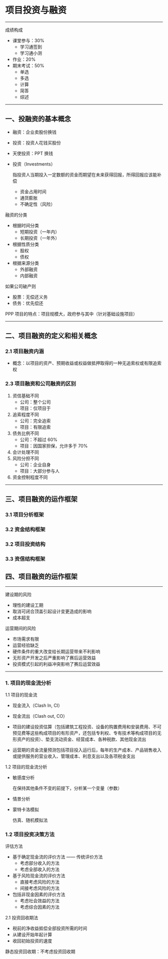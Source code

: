 # 项目投资与融资

---

成绩构成

* 课堂参与：30%
  * 学习通签到
  * 学习通小测
* 作业：20%
* 期末考试：50%
  * 单选
  * 多选
  * 计算
  * 简答
  * 综述

---

## 一、投融资的基本概念

* 融资：企业卖股份换钱

* 投资：投资人花钱买股份

* 天使投资：PPT 换钱



* 投资（Investments）

  指投资人当期投入一定数额的资金而期望在未来获得回报，所得回报应该能补偿

  * 资金占用时间
  * 通货膨胀
  * 不确定性（风险）



融资的分类

* 根据时间分类
  * 短期投资（一年内）
  * 长期投资（一年外）
* 根据性质分类
  * 股权
  * 债权
* 根据来源分类
  * 外部融资
  * 内部融资



如果公司破产则

* 股票：无偿还义务
* 债务：优先偿还



PPP 项目的特点：项目规模大，政府参与其中（针对基础设施项目）

---

## 二、项目融资的定义和相关概念

### 2.1 项目融资内涵

* 概念：以项目的资产、预期收益或权益做抵押取得的一种无追索权或有限追索权

  

### 2.3 项目融资和公司融资的区别

1. 资信基础不同
   * 公司：整个公司
   * 项目：仅项目于
2. 追索程度不同
   * 公司：完全追索
   * 项目：有限追索
3. 债务比例不同
   * 公司：不超过 60%
   * 项目：因国家担保，允许多于 70% 
4. 会计处理不同
5. 风险分担不同
   * 公司：企业自身 
   * 项目：大部分参与人
6. 资金控制程度不同

---

## 三、项目融资的运作框架

### 3.1 项目分析框架

### 3.2 资金结构框架

### 3.2 项目投资结构

### 3.3 资信结构框架



## 四、项目融资的运作框架



----

建设期的风险

* 理性的建设工期
* 取消可闭合顶盖引起设计变更造成的影响
* 成本超支

运营期间的风险

* 市场需求有限
* 运营经验缺乏
* 硬件条件的重大改变给长期运营带来不利影响
* 无形资产开发之后严重影响了赛后运营效益
* 投资模式引起的利益冲突影响了赛后运营效益

---

### 1. 项目的现金流分析

1.1 项目的现金流

* 现金流入（Clash In, CI）
* 现金流出（Clash out, CO）



* 项目的建设投资估算（包括建筑工程投资、设备的购置费用和安装费用、不可预见费等这些构成项目的有形资产，还包括专利权、专有技术等构成项目的无形资产的投资）、垫支流动资金、经营成本、各种税款、其他现金流出
* 运营期的资金流量预测包括项目投入运行后，每年的生产成本、产品销售收入或提供服务的营业收入、管理成本、利息支出以及各项税金支出



1.2 项目的现金流分析

* 敏感度分析

  在保持其他条件不变的前提下，分析某一个变量（参数）

* 情景分析

* 蒙特卡洛模拟

  仿真、随机模拟法



### 1.2 项目投资决策方法

评估方法

* 基于确定现金流的评价方法 —— 传统评价方法
  * 考虑部分收入的方法
  * 考虑全部收入的方法
* 基于风险现金流的评价方法
  * 直接考虑风险的方法
  * 间接考虑风险的方法
* 包括非现金因素的评价方法
  * 考虑社会效益的方法
  * 考虑综合因素的方法



2.1 投资回收期法

* 税前的净收益抵偿全部投资所需的时间
* 从建设开始年起计算
* 收回初始投资的速度

静态投资回收期：不考虑投资回收期